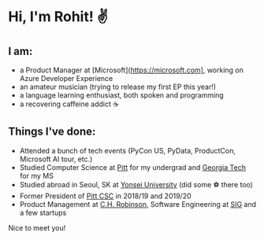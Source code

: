 # Hi, I'm Rohit! ✌️

## I am:
- a Product Manager at [Microsoft](https://microsoft.com], working on Azure Developer Experience
- an amateur musician (trying to release my first EP this year!)
- a language learning enthusiast, both spoken and programming
- a recovering caffeine addict :coffee:

## Things I've done:
- Attended a bunch of tech events (PyCon US, PyData, ProductCon, Microsoft AI tour, etc.)
- Studied Computer Science at [Pitt](https://sci.pitt.edu) for my undergrad and [Georgia Tech](https://cc.gatech.edu) for my MS
- Studied abroad in Seoul, SK at [Yonsei University](https://www.yonsei.ac.kr/en_sc/index.jsp) (did some :soccer: there too)
- Former President of [Pitt CSC](https://github.com/pittcsc) in 2018/19 and 2019/20
- Product Management at [C.H. Robinson](https://chrobinson.com), Software Engineering at [SIG](https://sig.com) and a few startups

Nice to meet you!
